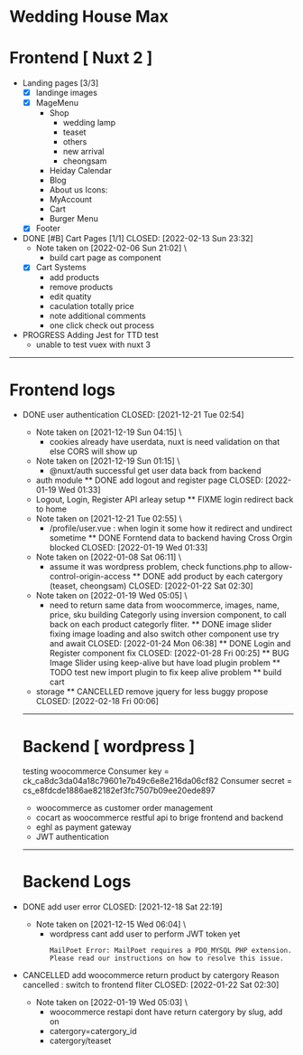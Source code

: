 # Wedding House Max

# Frontend [ Nuxt 2 ]
* Landing pages [3/3]
  - [X] landinge images
  - [X] MageMenu
    - Shop
      - wedding lamp
      - teaset
      - others
      - new arrival
      - cheongsam
    - Heiday Calendar
    - Blog
    - About us
    Icons:
    - MyAccount
    - Cart
    - Burger Menu
  - [X] Footer

* DONE [#B] Cart Pages [1/1]
  CLOSED: [2022-02-13 Sun 23:32]
  - Note taken on [2022-02-06 Sun 21:02] \\
    - build cart page as component
  - [X] Cart Systems
    - add products
    - remove products
    - edit quatity
    - caculation totally price
    - note additional comments
    - one click check out process

* PROGRESS Adding Jest for TTD test
  - unable to test vuex with nuxt 3

---
# Frontend logs
* DONE user authentication
  CLOSED: [2021-12-21 Tue 02:54]
  - Note taken on [2021-12-19 Sun 04:15] \\
    - cookies already have userdata, nuxt is need validation on that else CORS will show up
  - Note taken on [2021-12-19 Sun 01:15] \\
    - @nuxt/auth successful get user data back from backend
  - auth module
** DONE add logout and register page
   CLOSED: [2022-01-19 Wed 01:33]
   - Logout, Login, Register API arleay setup
** FIXME login redirect back to home
   - Note taken on [2021-12-21 Tue 02:55] \\
     - /profile/user.vue : when login it some how it redirect and undirect sometime
** DONE Forntend data to backend having Cross Orgin blocked
   CLOSED: [2022-01-19 Wed 01:33]
   - Note taken on [2022-01-08 Sat 06:11] \\
     - assume it was wordpress problem, check functions.php to allow-control-origin-access
** DONE add product by each catergory (teaset, cheongsam)
   CLOSED: [2022-01-22 Sat 02:30]
   - Note taken on [2022-01-19 Wed 05:05] \\
     - need to return same data from woocommerce, images, name, price, sku
    building Categorly using inversion component, to call back on each product categorly fliter.
** DONE image slider fixing image loading and also switch other component use try and await
   CLOSED: [2022-01-24 Mon 06:38]
** DONE Login and Register component fix
   CLOSED: [2022-01-28 Fri 00:25]
** BUG Image Slider using keep-alive but have load plugin problem
** TODO test new import plugin to fix keep alive problem
** build cart
   - storage
** CANCELLED remove jquery for less buggy propose
   CLOSED: [2022-02-18 Fri 00:06]

  ---
  # Backend [ wordpress ]
  testing woocommerce
  Consumer key = ck_ca8dc3da04a18c79601e7b49c6e8e216da06cf82
  Consumer secret = cs_e8fdcde1886ae82182ef3fc7507b09ee20ede897

    - woocommerce as customer order management
    - cocart as woocommerce restful api to brige frontend and backend
    - eghl as payment gateway
    - JWT authentication

  ---
   # Backend Logs
* DONE add user error
  CLOSED: [2021-12-18 Sat 22:19]
  - Note taken on [2021-12-15 Wed 06:04] \\
    - wordpress cant add user to perform JWT token yet
       ```
       MailPoet Error: MailPoet requires a PDO_MYSQL PHP extension. Please read our instructions on how to resolve this issue.

* CANCELLED add woocommerce return product by catergory
  Reason cancelled : switch to frontend fliter
  CLOSED: [2022-01-22 Sat 02:30]
  - Note taken on [2022-01-19 Wed 05:03] \\
    - woocommerce restapi dont have return catergory by slug, add on
    - catergory=catergory_id
    - catergory/teaset
